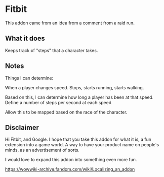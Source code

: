 # Fitbit

This addon came from an idea from a comment from a raid run.

## What it does

Keeps track of "steps" that a character takes.

## Notes

Things I can determine:

When a player changes speed.
Stops, starts running, starts walking.

Based on this, I can determine how long a player has been at that speed.
Define a number of steps per second at each speed.

Allow this to be mapped based on the race of the character.

## Disclaimer

Hi Fitbit, and Google.
I hope that you take this addon for what it is, a fun extension into a game world.
A way to have your product name on people's minds, as an advertisement of sorts.

I would love to expand this addon into something even more fun.


https://wowwiki-archive.fandom.com/wiki/Localizing_an_addon
